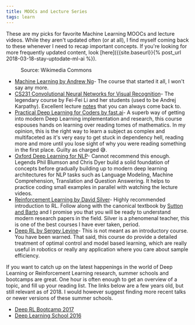 ```yaml
---
title: MOOCs and Lecture Series
tags: learn
---
```


These are my picks for favorite Machine Learning MOOCs and lecture videos.
While they aren't updated often (or at all), I find myself coming back to these
whenever I need to recap important concepts. If you're looking for more
frequently updated content, look [here]({{site.baseurl}}{% post_url
2018-03-18-stay-uptodate-ml-ai %}).

<figure>
  <img src="{{ site.url }}{{ site.baseurl }}/assets/images/books.jpg" alt="">
  <figcaption>Source: Wikimedia Commons </figcaption>
</figure> 


- [Machine Learning by Andrew
  Ng](https://www.coursera.org/learn/machine-learning)- The course that started
  it all, I won't say any more.
- [CS231 Convolutional Neural Networks for Visual
  Recognition](http://cs231n.stanford.edu/)- The legendary course by Fei-Fei Li
  and her students (used to be Andrej Karpathy). Excellent lecture
  [notes](http://cs231n.github.io/) that you can always come back to.
- [Practical Deep Learning for Coders by fast.ai](http://course.fast.ai/)- A
  superb way of getting into modern Deep Learning implementation and research,
  this course espouses hands on learning over reading tomes of mathematics. In
  my opinion, this is the right way to learn a subject as complex and
  multifaceted as it's very easy to get stuck in dependency hell, reading more
  and more until you lose sight of why you were reading something in the first
  place. Guilty as charged :sweat_smile:.
- [Oxford Deep Learning for NLP](https://github.com/oxford-cs-deepnlp-2017/lectures)- Cannot
 recommend this enough. Legends Phil Blumson and Chris Dyer build a solid
 foundation of concepts before gradually building up to modern deep learning
 architectures for NLP tasks such as Language Modeling, Machine Comprehension,
 Translation and Question Answering. It helps to practice coding small examples
 in parallel with watching the lecture videos.
- [Reinforcement Learning by David
  Silver](http://www0.cs.ucl.ac.uk/staff/D.Silver/web/Teaching.html)- Highly
  recommended introduction to RL. Follow along with the canonical textbook by
  [Sutton and Barto](http://incompleteideas.net/book/bookdraft2018mar11.pdf)
  and I promise you that you will be ready to understand modern research papers
  in the field. Silver is a phenomenal teacher, this is one of the best courses
  I have ever taken, period.
- [Deep RL by Sergey Levine](http://rll.berkeley.edu/deeprlcourse/)- This is
  not meant as an introductory course. You have been warned. That said, this
  course do provide a detailed treatment of optimal control and model based
  learning, which are really useful in robotics or really any application where
  you care about sample efficiency.

If you want to catch up on the latest happenings in the world of Deep Learning
or Reinforcement Learning research, summer schools and bootcamps are great. One
hour is often enough to get an overview of a topic, and fill up your reading
list.  The links below are a few years old, but still relevant as of 2018. I
would however suggest finding more recent talks or newer versions of these
summer schools.

- [Deep RL Bootcamp
  2017](https://www.youtube.com/playlist?list=PLAdk-EyP1ND8MqJEJnSvaoUShrAWYe51U) 
- [Deep Learning School
  2016](https://www.youtube.com/playlist?list=PLrAXtmErZgOfMuxkACrYnD2fTgbzk2THW)

